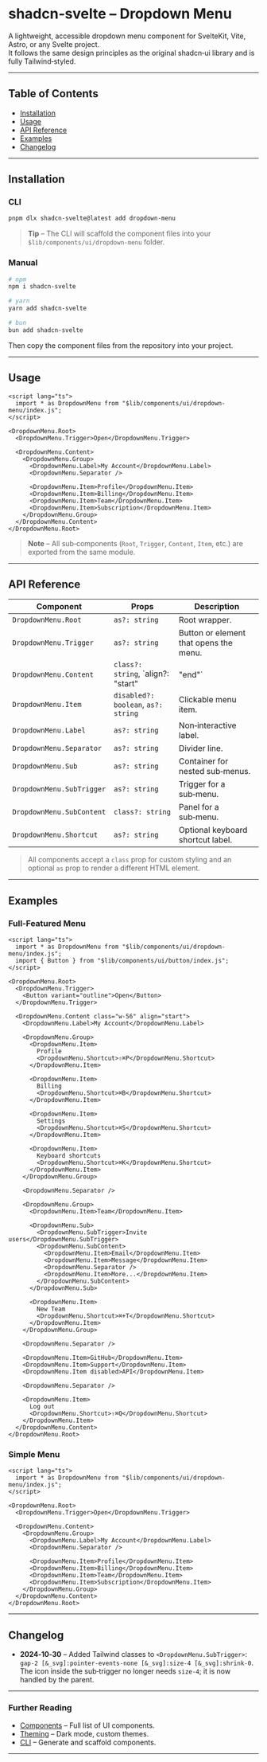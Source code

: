 # shadcn‑svelte – Dropdown Menu

A lightweight, accessible dropdown menu component for SvelteKit, Vite, Astro, or any Svelte project.  
It follows the same design principles as the original shadcn‑ui library and is fully Tailwind‑styled.

---

## Table of Contents

- [Installation](#installation)
- [Usage](#usage)
- [API Reference](#api-reference)
- [Examples](#examples)
- [Changelog](#changelog)

---

## Installation

### CLI

```bash
pnpm dlx shadcn-svelte@latest add dropdown-menu
```

> **Tip** – The CLI will scaffold the component files into your `$lib/components/ui/dropdown-menu` folder.

### Manual

```bash
# npm
npm i shadcn-svelte

# yarn
yarn add shadcn-svelte

# bun
bun add shadcn-svelte
```

Then copy the component files from the repository into your project.

---

## Usage

```svelte
<script lang="ts">
  import * as DropdownMenu from "$lib/components/ui/dropdown-menu/index.js";
</script>

<DropdownMenu.Root>
  <DropdownMenu.Trigger>Open</DropdownMenu.Trigger>

  <DropdownMenu.Content>
    <DropdownMenu.Group>
      <DropdownMenu.Label>My Account</DropdownMenu.Label>
      <DropdownMenu.Separator />

      <DropdownMenu.Item>Profile</DropdownMenu.Item>
      <DropdownMenu.Item>Billing</DropdownMenu.Item>
      <DropdownMenu.Item>Team</DropdownMenu.Item>
      <DropdownMenu.Item>Subscription</DropdownMenu.Item>
    </DropdownMenu.Group>
  </DropdownMenu.Content>
</DropdownMenu.Root>
```

> **Note** – All sub‑components (`Root`, `Trigger`, `Content`, `Item`, etc.) are exported from the same module.

---

## API Reference

| Component | Props | Description |
|-----------|-------|-------------|
| `DropdownMenu.Root` | `as?: string` | Root wrapper. |
| `DropdownMenu.Trigger` | `as?: string` | Button or element that opens the menu. |
| `DropdownMenu.Content` | `class?: string`, `align?: "start" | "end"` | The dropdown panel. |
| `DropdownMenu.Item` | `disabled?: boolean`, `as?: string` | Clickable menu item. |
| `DropdownMenu.Label` | `as?: string` | Non‑interactive label. |
| `DropdownMenu.Separator` | `as?: string` | Divider line. |
| `DropdownMenu.Sub` | `as?: string` | Container for nested sub‑menus. |
| `DropdownMenu.SubTrigger` | `as?: string` | Trigger for a sub‑menu. |
| `DropdownMenu.SubContent` | `class?: string` | Panel for a sub‑menu. |
| `DropdownMenu.Shortcut` | `as?: string` | Optional keyboard shortcut label. |

> All components accept a `class` prop for custom styling and an optional `as` prop to render a different HTML element.

---

## Examples

### Full‑Featured Menu

```svelte
<script lang="ts">
  import * as DropdownMenu from "$lib/components/ui/dropdown-menu/index.js";
  import { Button } from "$lib/components/ui/button/index.js";
</script>

<DropdownMenu.Root>
  <DropdownMenu.Trigger>
    <Button variant="outline">Open</Button>
  </DropdownMenu.Trigger>

  <DropdownMenu.Content class="w-56" align="start">
    <DropdownMenu.Label>My Account</DropdownMenu.Label>

    <DropdownMenu.Group>
      <DropdownMenu.Item>
        Profile
        <DropdownMenu.Shortcut>⇧⌘P</DropdownMenu.Shortcut>
      </DropdownMenu.Item>

      <DropdownMenu.Item>
        Billing
        <DropdownMenu.Shortcut>⌘B</DropdownMenu.Shortcut>
      </DropdownMenu.Item>

      <DropdownMenu.Item>
        Settings
        <DropdownMenu.Shortcut>⌘S</DropdownMenu.Shortcut>
      </DropdownMenu.Item>

      <DropdownMenu.Item>
        Keyboard shortcuts
        <DropdownMenu.Shortcut>⌘K</DropdownMenu.Shortcut>
      </DropdownMenu.Item>
    </DropdownMenu.Group>

    <DropdownMenu.Separator />

    <DropdownMenu.Group>
      <DropdownMenu.Item>Team</DropdownMenu.Item>

      <DropdownMenu.Sub>
        <DropdownMenu.SubTrigger>Invite users</DropdownMenu.SubTrigger>
        <DropdownMenu.SubContent>
          <DropdownMenu.Item>Email</DropdownMenu.Item>
          <DropdownMenu.Item>Message</DropdownMenu.Item>
          <DropdownMenu.Separator />
          <DropdownMenu.Item>More...</DropdownMenu.Item>
        </DropdownMenu.SubContent>
      </DropdownMenu.Sub>

      <DropdownMenu.Item>
        New Team
        <DropdownMenu.Shortcut>⌘+T</DropdownMenu.Shortcut>
      </DropdownMenu.Item>
    </DropdownMenu.Group>

    <DropdownMenu.Separator />

    <DropdownMenu.Item>GitHub</DropdownMenu.Item>
    <DropdownMenu.Item>Support</DropdownMenu.Item>
    <DropdownMenu.Item disabled>API</DropdownMenu.Item>

    <DropdownMenu.Separator />

    <DropdownMenu.Item>
      Log out
      <DropdownMenu.Shortcut>⇧⌘Q</DropdownMenu.Shortcut>
    </DropdownMenu.Item>
  </DropdownMenu.Content>
</DropdownMenu.Root>
```

### Simple Menu

```svelte
<script lang="ts">
  import * as DropdownMenu from "$lib/components/ui/dropdown-menu/index.js";
</script>

<DropdownMenu.Root>
  <DropdownMenu.Trigger>Open</DropdownMenu.Trigger>

  <DropdownMenu.Content>
    <DropdownMenu.Group>
      <DropdownMenu.Label>My Account</DropdownMenu.Label>
      <DropdownMenu.Separator />

      <DropdownMenu.Item>Profile</DropdownMenu.Item>
      <DropdownMenu.Item>Billing</DropdownMenu.Item>
      <DropdownMenu.Item>Team</DropdownMenu.Item>
      <DropdownMenu.Item>Subscription</DropdownMenu.Item>
    </DropdownMenu.Group>
  </DropdownMenu.Content>
</DropdownMenu.Root>
```

---

## Changelog

- **2024‑10‑30** – Added Tailwind classes to `<DropdownMenu.SubTrigger>`:  
  `gap-2 [&_svg]:pointer-events-none [&_svg]:size-4 [&_svg]:shrink-0`.  
  The icon inside the sub‑trigger no longer needs `size-4`; it is now handled by the parent.

---

### Further Reading

- [Components](https://shadcn-svelte.com/components) – Full list of UI components.  
- [Theming](https://shadcn-svelte.com/theming) – Dark mode, custom themes.  
- [CLI](https://shadcn-svelte.com/cli) – Generate and scaffold components.  

---